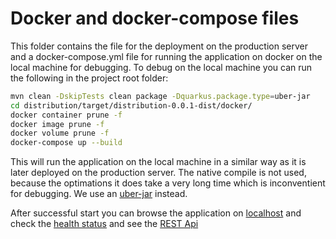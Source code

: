 # Docker and docker-compose files

This folder contains the file for the deployment on the production server and a docker-compose.yml file for running the application on docker on the local machine for debugging.
To debug on the  local machine you can run the following in the project root folder: 

~~~bash
mvn clean -DskipTests clean package -Dquarkus.package.type=uber-jar
cd distribution/target/distribution-0.0.1-dist/docker/
docker container prune -f
docker image prune -f
docker volume prune -f
docker-compose up --build
~~~

This will run the application on the local machine in a similar way as it is later deployed on the production server.
The native compile is not used, because the optimations it does take a very long time which is inconventient for debugging. We use an [uber-jar](https://quarkus.io/guides/maven-tooling#uber-jar-maven) instead.

After successful start you can browse the application on [localhost](http://localhost:4000) and check the [health status](http://localhost:4000/health/) and see the [REST Api](http://localhost:4000/q/openapi/)
